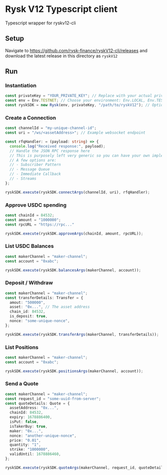 # Rysk V12 Typescript client

Typescript wrapper for ryskv12-cli

## Setup

Navigate to https://github.com/rysk-finance/ryskV12-cli/releases and download the latest release in this directory as `ryskV12`

## Run

### Instantiation

```ts
const privateKey = "YOUR_PRIVATE_KEY"; // Replace with your actual private key
const env = Env.TESTNET; // Choose your environment: Env.LOCAL, Env.TESTNET, Env.MAINNET
const ryskSDK = new Rysk(env, privateKey, "/path/to/ryskV12"); // Optional CLI path
```

### Create a Connection

```ts
const channelId = "my-unique-channel-id";
const uri = "/ws/<assetAddress>"; // Example websocket endpoint

const rfqHandler: = (payload: string) => {
  console.log("Received response:", payload);
  // Handle the JSON RPC response here
  // This is purposely left very generic so you can have your own implementation.
  // A few options are:
  // - Subscriber Pattern
  // - Message Queue
  // - Immediate Callback
  // - Streams
};

ryskSDK.execute(ryskSDK.connectArgs(channelId, uri), rfqHandler);
```

### Approve USDC spending

```ts
const chainId = 84532;
const amount = "1000000";
const rpcURL = "https://rpc..."

ryskSDK.execute(ryskSDK.approveArgs(chainId, amount, rpcURL));
```

### List USDC Balances

```ts
const makerChannel = "maker-channel";
const account = "0xabc";

ryskSDK.execute(ryskSDK.balancesArgs(makerChannel, account));
```

### Deposit / Withdraw

```ts
const makerChannel = "maker-channel";
const transferDetails: Transfer = {
  amout: "500000",
  asset: "0x...", // The asset address
  chain_id: 84532,
  is_deposit: true,
  nonce: "some-unique-nonce",
};

ryskSDK.execute(ryskSDK.transferArgs(makerChannel, transferDetails));
```

### List Positions

```ts
const makerChannel = "maker-channel";
const account = "0xabc";

ryskSDK.execute(ryskSDK.positionsArgs(makerChannel, account));
```

### Send a Quote

```ts
const makerChannel = "maker-channel";
const request_id = "some-uuid-from-server";
const quoteDetails: Quote = {
  assetAddress: "0x...",
  chainId: 84532,
  expiry: 1678886400,
  isPut: false,
  isTakerBuy: true,
  maker: "0x...",
  nonce: "another-unique-nonce",
  price: "0.01",
  quantity: "1",
  strike: "1000000",
  validUntil: 1678886460,
};

ryskSDK.execute(ryskSDK.quoteArgs(makerChannel, request_id, quoteDetails));
```
